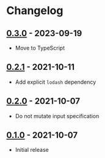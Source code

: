 # Changelog

## [0.3.0] - 2023-09-19
[0.3.0]: https://github.com/mhassan1/openapi-semantic-validator/compare/v0.2.1...v0.3.0

- Move to TypeScript

## [0.2.1] - 2021-10-11
[0.2.1]: https://github.com/mhassan1/openapi-semantic-validator/compare/v0.2.0...v0.2.1

- Add explicit `lodash` dependency

## [0.2.0] - 2021-10-07
[0.2.0]: https://github.com/mhassan1/openapi-semantic-validator/compare/v0.1.0...v0.2.0

- Do not mutate input specification

## [0.1.0] - 2021-10-07
[0.1.0]: https://github.com/mhassan1/openapi-semantic-validator/compare/287f42a6...v0.1.0

- Initial release
